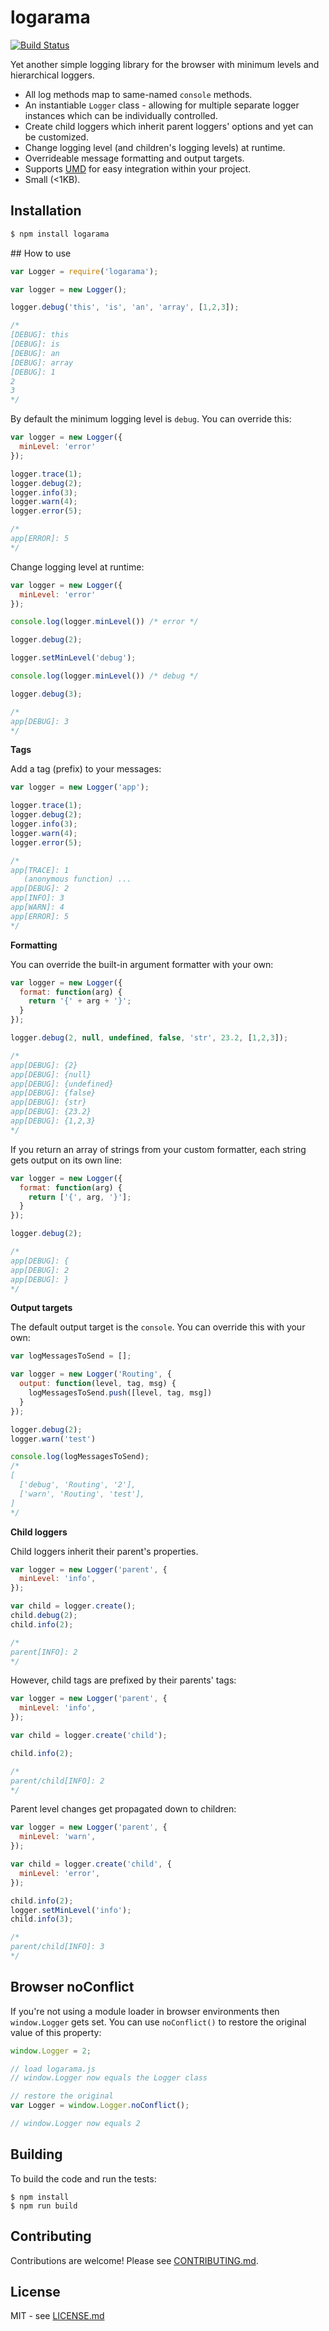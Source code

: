 # logarama

[![Build Status](https://secure.travis-ci.org/hiddentao/logarama.png)](http://travis-ci.org/hiddentao/logarama)

Yet another simple logging library for the browser with minimum levels and hierarchical loggers.

* All log methods map to same-named `console` methods.
* An instantiable `Logger` class - allowing for multiple separate logger instances which can be individually controlled.
* Create child loggers which inherit parent loggers' options and yet can be customized.
* Change logging level (and children's logging levels) at runtime.
* Overrideable message formatting and output targets.
* Supports [UMD](https://github.com/umdjs/umd) for easy integration within your project.
* Small (<1KB).

## Installation

```bash
$ npm install logarama
```

## How to use

```js
var Logger = require('logarama');

var logger = new Logger();

logger.debug('this', 'is', 'an', 'array', [1,2,3]);

/*
[DEBUG]: this
[DEBUG]: is
[DEBUG]: an
[DEBUG]: array
[DEBUG]: 1
2
3
*/
```

By default the minimum logging level is `debug`. You can override this:


```js
var logger = new Logger({
  minLevel: 'error'
});

logger.trace(1);
logger.debug(2);
logger.info(3);
logger.warn(4);
logger.error(5);

/*
app[ERROR]: 5
*/
```

Change logging level at runtime:


```js
var logger = new Logger({
  minLevel: 'error'
});

console.log(logger.minLevel()) /* error */

logger.debug(2);

logger.setMinLevel('debug');

console.log(logger.minLevel()) /* debug */

logger.debug(3);

/*
app[DEBUG]: 3
*/
```

**Tags**

Add a tag (prefix) to your messages:


```js
var logger = new Logger('app');

logger.trace(1);
logger.debug(2);
logger.info(3);
logger.warn(4);
logger.error(5);

/*
app[TRACE]: 1
   (anonymous function) ...
app[DEBUG]: 2
app[INFO]: 3
app[WARN]: 4
app[ERROR]: 5
*/
```

**Formatting**

You can override the built-in argument formatter with your own:


```js
var logger = new Logger({
  format: function(arg) {
    return '{' + arg + '}';
  }
});

logger.debug(2, null, undefined, false, 'str', 23.2, [1,2,3]);

/*
app[DEBUG]: {2}
app[DEBUG]: {null}
app[DEBUG]: {undefined}
app[DEBUG]: {false}
app[DEBUG]: {str}
app[DEBUG]: {23.2}
app[DEBUG]: {1,2,3}
*/
```

If you return an array of strings from your custom formatter, each string 
gets output on its own line:

```js
var logger = new Logger({
  format: function(arg) {
    return ['{', arg, '}'];
  }
});

logger.debug(2);

/*
app[DEBUG]: {
app[DEBUG]: 2
app[DEBUG]: }
*/
```

**Output targets**


The default output target is the `console`. You can override this with your 
own:


```js
var logMessagesToSend = [];

var logger = new Logger('Routing', {
  output: function(level, tag, msg) {
    logMessagesToSend.push([level, tag, msg])
  }
});

logger.debug(2);
logger.warn('test')

console.log(logMessagesToSend);
/*
[
  ['debug', 'Routing', '2'],
  ['warn', 'Routing', 'test'],
]
*/
```


**Child loggers**

Child loggers inherit their parent's properties.

```js
var logger = new Logger('parent', {
  minLevel: 'info',
});

var child = logger.create();
child.debug(2);
child.info(2);

/*
parent[INFO]: 2
*/
```

However, child tags are prefixed by their parents' tags:

```js
var logger = new Logger('parent', {
  minLevel: 'info',
});

var child = logger.create('child');

child.info(2);

/*
parent/child[INFO]: 2
*/
```

Parent level changes get propagated down to children:

```js
var logger = new Logger('parent', {
  minLevel: 'warn',
});

var child = logger.create('child', {
  minLevel: 'error',
});

child.info(2);
logger.setMinLevel('info');
child.info(3);

/*
parent/child[INFO]: 3
*/
```


## Browser noConflict

If you're not using a module loader in browser environments then 
`window.Logger` gets set. You can use `noConflict()` to 
restore the original value of this property:

```js
window.Logger = 2;

// load logarama.js
// window.Logger now equals the Logger class

// restore the original
var Logger = window.Logger.noConflict();

// window.Logger now equals 2
```


## Building

To build the code and run the tests:

    $ npm install
    $ npm run build


## Contributing

Contributions are welcome! Please see [CONTRIBUTING.md](https://github.com/hiddentao/logarama/blob/master/CONTRIBUTING.md).


## License

MIT - see [LICENSE.md](https://github.com/hiddentao/logarama/blob/master/LICENSE.md)